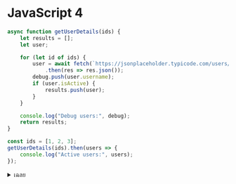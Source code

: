 # JavaScript 4

```javascript
async function getUserDetails(ids) {
    let results = [];
    let user;

    for (let id of ids) {
        user = await fetch(`https://jsonplaceholder.typicode.com/users/${id}`)
            .then(res => res.json());
        debug.push(user.username);
        if (user.isActive) {
            results.push(user);
        }
    }

    console.log("Debug users:", debug);
    return results;
}

const ids = [1, 2, 3];
getUserDetails(ids).then(users => {
    console.log("Active users:", users);
});

```

<details>
<summary>เฉลย</summary>

## เฉลย

ไม่มีการ check isActive จริงใน data → logic ผิดที่ assume field มี
วิธีแก้: if (user.username && user.username.length > 0) {
            results.push(user);
        }

</details>